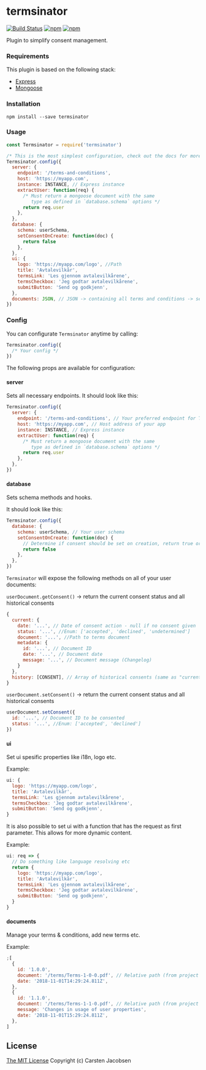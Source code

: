 # termsinator

[![Build Status](https://travis-ci.org/ElderAS/termsinator.svg?branch=master&style=flat-square)](https://travis-ci.org/ElderAS/termsinator)
[![npm](https://img.shields.io/npm/dt/termsinator.svg?style=flat-square)](https://www.npmjs.com/package/termsinator)
[![npm](https://img.shields.io/npm/v/termsinator.svg?style=flat-square)](https://www.npmjs.com/package/termsinator)

Plugin to simplify consent management.

### Requirements

This plugin is based on the following stack:

- [Express](https://expressjs.com/)
- [Mongoose](https://mongoosejs.com/)

### Installation

`npm install --save termsinator`

### Usage

```js
const Termsinator = require('termsinator')

/* This is the most simplest configuration, check out the docs for more features */
Termsinator.config({
  server: {
    endpoint: '/terms-and-conditions',
    host: 'https://myapp.com',
    instance: INSTANCE, // Express instance
    extractUser: function(req) {
      /* Must return a mongoose document with the same 
         type as defined in `database.schema` options */
      return req.user
    },
  },
  database: {
    schema: userSchema,
    setConsentOnCreate: function(doc) {
      return false
    },
  },
  ui: {
    logo: 'https://myapp.com/logo', //Path
    title: 'Avtalevilkår',
    termsLink: 'Les gjennom avtalevilkårene',
    termsCheckbox: 'Jeg godtar avtalevilkårene',
    submitButton: 'Send og godkjenn',
  },
  documents: JSON, // JSON -> containing all terms and conditions -> see doc
})
```

### Config

You can configurate `Termsinator` anytime by calling:

```js
Termsinator.config({
  /* Your config */
})
```

The following props are available for configuration:

#### server

Sets all necessary endpoints.
It should look like this:

```js
Termsinator.config({
  server: {
    endpoint: '/terms-and-conditions', // Your preferred endpoint for TAC management
    host: 'https://myapp.com', // Host address of your app
    instance: INSTANCE, // Express instance
    extractUser: function(req) {
      /* Must return a mongoose document with the same 
         type as defined in `database.schema` options */
      return req.user
    },
  },
})
```

#### database

Sets schema methods and hooks.

It should look like this:

```js
Termsinator.config({
  database: {
    schema: userSchema, // Your user schema
    setConsentOnCreate: function(doc) {
      // Determine if consent should be set on creation, return true or false
      return false
    },
  },
})
```

`Termsinator` will expose the following methods on all of your user documents:

`userDocument.getConsent()` -> return the current consent status and all historical consents

```js
{
  current: {
    date: '...', // Date of consent action - null if no consent given
    status: '...', //Enum: ['accepted', 'declined', 'undetermined']
    document: '...', //Path to terms document
    metadata: {
      id: '...', // Document ID
      date: '...', // Document date
      message: '...', // Document message (Changelog)
    }
  },
  history: [CONSENT], // Array of historical consents (same as "current")
}
```

`userDocument.setConsent()` -> return the current consent status and all historical consents

```js
userDocument.setConsent({
  id: '...', // Document ID to be consented
  status: '...', //Enum: ['accepted', 'declined']
})
```

#### ui

Set ui spesific properties like i18n, logo etc.

Example:

```js
ui: {
  logo: 'https://myapp.com/logo',
  title: 'Avtalevilkår',
  termsLink: 'Les gjennom avtalevilkårene',
  termsCheckbox: 'Jeg godtar avtalevilkårene',
  submitButton: 'Send og godkjenn',
}
```

It is also possible to set ui with a function that has the request as first parameter. This allows for more dynamic content.

Example:

```js
ui: req => {
  // Do something like language resolving etc
  return {
    logo: 'https://myapp.com/logo',
    title: 'Avtalevilkår',
    termsLink: 'Les gjennom avtalevilkårene',
    termsCheckbox: 'Jeg godtar avtalevilkårene',
    submitButton: 'Send og godkjenn',
  }
}
```

#### documents

Manage your terms & conditions, add new terms etc.

Example:

```js
;[
  {
    id: '1.0.0',
    document: '/terms/Terms-1-0-0.pdf', // Relative path (from project root) to file on disk
    date: '2018-11-01T14:29:24.811Z',
  },
  {
    id: '1.1.0',
    document: '/terms/Terms-1-1-0.pdf', // Relative path (from project root) to file on disk
    message: 'Changes in usage of user properties',
    date: '2018-11-01T15:29:24.811Z',
  },
]
```

## License

[The MIT License](http://opensource.org/licenses/MIT)
Copyright (c) Carsten Jacobsen
